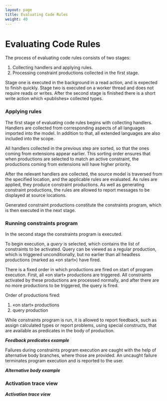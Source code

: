 ```yaml
---
layout: page
title: Evaluating Code Rules
weight: 40
---
```


# Evaluating Code Rules

The process of evaluating code rules consists of two stages:

1. Collecting handlers and applying rules.
2. Processing constraint productions collected in the first stage.

Stage one is executed in the background in a read action, and is expected to finish quickly. Stage two is executed on a worker thread and does not require reads or writes. After the second stage is finished there is a short write action which «publishes» collected types.

### Applying rules

The first stage of evaluating code rules begins with collecting handlers. Handlers are collected from corresponding aspects of all languages imported into the model. In addition to that, all extended languages are also included into the scope.

All handlers collected in the previous step are sorted, so that the ones coming from extensions appear earlier. This sorting order ensures that when productions are selected to match an active constraint, the productions coming from extensions will have higher priority.

After the relevant handlers are collected, the source model is traversed from the specified location, and the applicable rules are evaluated. As rules are applied, they produce constraint productions. As well as generating constraint productions, the rules are allowed to report messages to be displayed at source locations.

Generated constraint productions constitute the constraints program, which is then executed in the next stage.

### Running constraints program

In the second stage the constraints program is executed.

To begin execution, a *query* is selected, which contains the list of constraints to be activated. Query can be viewed as a regular production, which is triggered unconditionally, but no earlier than all headless productions (marked as «on start») have fired.

There is a fixed order in which productions are fired on start of program execution. First, all «on start» productions are triggered. All constraints activated by these productions are processed normally, and after there are no more productions to be triggered, the query is fired.

Order of productions fired:
1. «on start» productions
2. query production

While constraints program is run, it is allowed to report feedback, such as assign calculated types or report problems, using special constructs, that are available as predicates in the body of production.

***Feedback predicates example***

Failures during constraints program execution are caught with the help of alternative body branches, where those are provided. An uncaught failure terminates program execution and is reported to the user.

***Alternative body example***

### Activation trace view

***Activation trace view***
